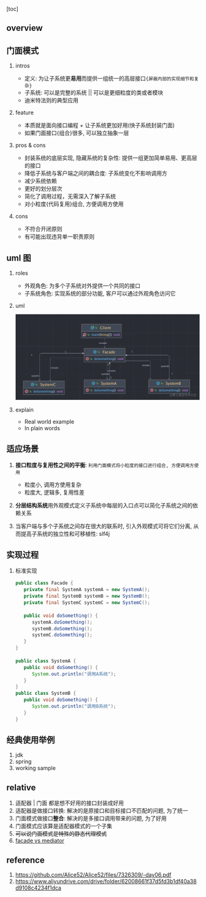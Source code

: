 [toc]

## overview

## 门面模式

1. intros

   - 定义: 为让子系统更**易用**而提供一组统一的高层接口`{屏蔽内部的实现细节和复杂}`
   - 子系统: 可以是完整的系统 || 可以是更细粒度的类或者模块
   - 迪米特法则的典型应用

2. feature

   - 本质就是面向接口编程 + 让子系统更加好用(快子系统封装门面)
   - 如果门面接口{组合}很多, 可以独立抽象一层

3. pros & cons

   - 封装系统的底层实现, 隐藏系统的复杂性: 提供一组更加简单易用、更高层的接口
   - 降低子系统与客户端之间的耦合度: 子系统变化不影响调用方
   - 减少系统依赖
   - 更好的划分层次
   - 简化了调用过程，无需深入了解子系统
   - 对小粒度{代码复用}组合, 方便调用方使用

4. cons

   - 不符合开闭原则
   - 有可能出现违背单一职责原则

## uml 图

1. roles

   - 外观角色: 为多个子系统对外提供一个共同的接口
   - 子系统角色: 实现系统的部分功能, 客户可以通过外观角色访问它

2. uml

   ![avatar](/static/image/dp/facade-uml.png)

3. explain

   - Real world example
   - In plain words

## 适应场景

1. **接口粒度与复用性之间的平衡**: `利用门面模式将小粒度的接口进行组合, 方便调用方使用`

   - 粒度小, 调用方使用复杂
   - 粒度大, 逻辑多, 复用性差

2. **分层结构系统**用外观模式定义子系统中每层的入口点可以简化子系统之间的依赖关系
3. 当客户端与多个子系统之间存在很大的联系时, 引入外观模式可将它们分离, 从而提高子系统的独立性和可移植性: slf4j

## 实现过程

1. 标准实现

   ```java
   public class Facade {
      private final SystemA systemA = new SystemA();
      private final SystemB systemB = new SystemB();
      private final SystemC systemC = new SystemC();

      public void doSomething() {
         systemA.doSomething();
         systemB.doSomething();
         systemC.doSomething();
      }
   }

   public class SystemA {
      public void doSomething() {
         System.out.println("调用A系统");
      }
   }
   public class SystemB {
      public void doSomething() {
         System.out.println("调用B系统");
      }
   }
   ```

## 经典使用举例

1. jdk
2. spring
3. working sample

## relative

1. 适配器 | 门面 都是想不好用的接口封装成好用
2. 适配器是做接口转换: 解决的是原接口和目标接口不匹配的问题, 为了统一
3. 门面模式做接口**整合**: 解决的是多接口调用带来的问题, 为了好用
4. 门面模式应该算是适配器模式的一个子集
5. ~~可以说门面模式是特殊的静态代理模式~~
6. [facade vs mediator](./21.mediator.md#relative)

## reference

1. https://github.com/Alice52/Alice52/files/7326309/-day06.pdf
2. https://www.aliyundrive.com/drive/folder/62008661f37d5fd3b1df40a38d9108c4234f1dca
